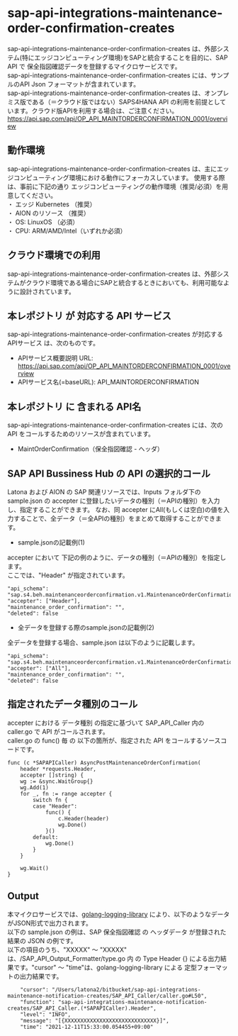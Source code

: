 # sap-api-integrations-maintenance-order-confirmation-creates  
sap-api-integrations-maintenance-order-confirmation-creates は、外部システム(特にエッジコンピューティング環境)をSAPと統合することを目的に、SAP API で 保全指図確認データを登録するマイクロサービスです。  
sap-api-integrations-maintenance-order-confirmation-creates には、サンプルのAPI Json フォーマットが含まれています。  
sap-api-integrations-maintenance-order-confirmation-creates は、オンプレミス版である（＝クラウド版ではない）SAPS4HANA API の利用を前提としています。クラウド版APIを利用する場合は、ご注意ください。  
https://api.sap.com/api/OP_API_MAINTORDERCONFIRMATION_0001/overview   

## 動作環境  
sap-api-integrations-maintenance-order-confirmation-creates は、主にエッジコンピューティング環境における動作にフォーカスしています。
使用する際は、事前に下記の通り エッジコンピューティングの動作環境（推奨/必須）を用意してください。  
・ エッジ Kubernetes （推奨）  
・ AION のリソース （推奨）  
・ OS: LinuxOS （必須）  
・ CPU: ARM/AMD/Intel（いずれか必須）  

## クラウド環境での利用
sap-api-integrations-maintenance-order-confirmation-creates は、外部システムがクラウド環境である場合にSAPと統合するときにおいても、利用可能なように設計されています。

## 本レポジトリ が 対応する API サービス
sap-api-integrations-maintenance-order-confirmation-creates が対応する APIサービス は、次のものです。

* APIサービス概要説明 URL: https://api.sap.com/api/OP_API_MAINTORDERCONFIRMATION_0001/overview
* APIサービス名(=baseURL): API_MAINTORDERCONFIRMATION

## 本レポジトリ に 含まれる API名
sap-api-integrations-maintenance-order-confirmation-creates には、次の API をコールするためのリソースが含まれています。

* MaintOrderConfirmation（保全指図確認 - ヘッダ）

## SAP API Bussiness Hub の API の選択的コール

Latona および AION の SAP 関連リソースでは、Inputs フォルダ下の sample.json の accepter に登録したいデータの種別（＝APIの種別）を入力し、指定することができます。
なお、同 accepter にAll(もしくは空白)の値を入力することで、全データ（＝全APIの種別）をまとめて取得することができます。

* sample.jsonの記載例(1)  

accepter において 下記の例のように、データの種別（＝APIの種別）を指定します。  
ここでは、"Header" が指定されています。    
  
```
"api_schema": "sap.s4.beh.maintenanceorderconfirmation.v1.MaintenanceOrderConfirmation.Created.v1",
"accepter": ["Header"],
"maintenance_order_confirmation": "",
"deleted": false
```
  
* 全データを登録する際のsample.jsonの記載例(2)  

全データを登録する場合、sample.json は以下のように記載します。  

```
"api_schema": "sap.s4.beh.maintenanceorderconfirmation.v1.MaintenanceOrderConfirmation.Created.v1",
"accepter": ["All"],
"maintenance_order_confirmation": "",
"deleted": false
```

## 指定されたデータ種別のコール

accepter における データ種別 の指定に基づいて SAP_API_Caller 内の caller.go で API がコールされます。  
caller.go の func() 毎 の 以下の箇所が、指定された API をコールするソースコードです。  

```
func (c *SAPAPICaller) AsyncPostMaintenanceOrderConfirmation(
	header *requests.Header,
	accepter []string) {
	wg := &sync.WaitGroup{}
	wg.Add(1)
	for _, fn := range accepter {
		switch fn {
		case "Header":
			func() {
				c.Header(header)
				wg.Done()
			}()
		default:
			wg.Done()
		}
	}

	wg.Wait()
}
```

## Output  
本マイクロサービスでは、[golang-logging-library](https://github.com/latonaio/golang-logging-library) により、以下のようなデータがJSON形式で出力されます。  
以下の sample.json の例は、SAP 保全指図確認 の ヘッダデータ が登録された結果の JSON の例です。  
以下の項目のうち、"XXXXX" ～ "XXXXX" は、/SAP_API_Output_Formatter/type.go 内 の Type Header {} による出力結果です。"cursor" ～ "time"は、golang-logging-library による 定型フォーマットの出力結果です。  

```
	"cursor": "/Users/latona2/bitbucket/sap-api-integrations-maintenance-notification-creates/SAP_API_Caller/caller.go#L50",
	"function": "sap-api-integrations-maintenance-notification-creates/SAP_API_Caller.(*SAPAPICaller).Header",
	"level": "INFO",
	"message": "[{XXXXXXXXXXXXXXXXXXXXXXXXXXXXX}]",
	"time": "2021-12-11T15:33:00.054455+09:00"
```
